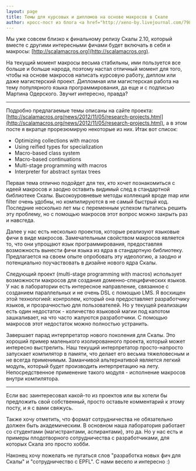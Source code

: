 ```yaml
---
layout: page
title: Темы для курсовых и дипломов на основе макросов в Скале
author: кросс-пост из блога <a href="http://xeno-by.livejournal.com/79812.html">Евгения Бурмако</a>
---
```

Мы уже совсем близко к финальному релизу Скалы 2.10, который вместе с другими интересными фичами будет включать в себя и макросы: [http://scalamacros.org](http://scalamacros.org).

На текущий момент макросы весьма стабильны, ими пользуется все больше и больше народа, поэтому настал отличный момент для того, чтобы на основе макросов написать курсовую работу, диплом или даже магистерский проект. Дипломная или магистерская работа на тему популярного языка программирования, да еще и с подписью Мартина Одерского. Звучит интересно, правда?

***

Подробно предлагаемые темы описаны на сайте проекта: [http://scalamacros.org/news/2012/11/05/research-projects.html](http://scalamacros.org/news/2012/11/05/research-projects.html), а в этом посте я вкратце прорезюмирую некоторые из них. Итак вот список:
* Optimizing collections with macros
* Using reified types for specialization
* Macro-based class system
* Macro-based continuations
* Multi-stage programming with macros
* Interpreter for abstract syntax trees

Первая тема отлично подойдет для тех, кто хочет познакомиться с идеей макросов и заодно оставить видимый след в стандартной библиотеке Скалы. Высокоуровневые методы коллекций вроде map или filter очень удобны, но компилируются в не самый быстрый код. Последние несколько лет мы с переменным успехом пытались решить эту проблему, но с помощью макросов этот вопрос можно закрыть раз и навсгеда.

Далее у нас есть несколько проектов, которые реализуют языковые фичи в виде макросов. Замечательным свойством макросов является то, что они упрощают язык программирования, предоставляя возможность вынести фичи языка из ядра в стандартную библиотеку. Предлагается на своем опыте опробовать эту идеологию, а заодно и потенциально поучаствовать в дизайне нового ядра Скалы.

Следующий проект (multi-stage programming with macros) использует возможности макросов для создания доменно-специфических языков. У нас в лаборатории есть интересное направление, связанное с созданием параллельных и не очень DSL с помощью LMS. Я восхищен этой технологией: контролем, который она предоставляет разработчику языков, и прозрачностью для пользователей. Но у текущей реализации есть один недостаток - количество языковой магии под капотом зашкаливает, на что часто жалуются разработчики. С помощью макросов этот недостаток можно полностью устранить. 

Завершает парад интерпретатор нового поколения для Скалы. Это хороший пример маленького изолированного проекта, который может интересно выстрелить. Наш текущий интерпретатор просто-напросто запускает компилятор в памяти, что делает его весьма тяжеловесным и не всегда применимым. Заманчивой альтернативой является легкий модуль, который будет производить интерпретацию на лету. Непосредственное применение такого модуля - исполнение макросов внутри компилятора.

***

Если вас заинтересовал какой-то из проектов или вы хотели бы предложить свой собственный, просто оставьте комментарий к этому посту, и я с вами свяжусь.

Также хочу отметить, что формат сотрудничества не обязательно должен быть академическим. В основном наша лаборатория работает со студентами (магистрантами, аспирантами), это да. Но у нас есть и примеры плодотворного сотрудничества с разработчиками, для которых Скала это просто хобби.

Наконец хочу пожелать не пугаться слов "разработка новых фич для Скалы" и "сотрудничество с EPFL". С нами весело и интересно :)